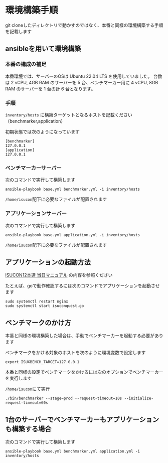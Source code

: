 # 環境構築手順

git cloneしたディレクトリで動かすのではなく、本番と同様の環境構築する手順を記載します

## ansibleを用いて環境構築

### 本番の構成の補足

本番環境では、サーバーのOSは Ubuntu 22.04 LTS を使用していました。
台数は 2 vCPU, 4GB RAM のサーバーを 5 台、ベンチマーカー用に 4 vCPU, 8GB RAM のサーバーを 1 台の計 6 台となります。

### 手順
`inventory/hosts` に構築ターゲットとなるホストを記載ください（benchmarker,application）

初期状態では次のようになっています

```
[benchmarker]
127.0.0.1
[application]
127.0.0.1
```

### ベンチマーカーサーバー
次のコマンドで実行して構築します

```
ansible-playbook base.yml benchmarker.yml -i inventory/hosts
```
`/home/isucon`配下に必要なファイルが配置されます


### アプリケーションサーバー
次のコマンドで実行して構築します

```
ansible-playbook base.yml application.yml -i inventory/hosts
```

`/home/isucon`配下に必要なファイルが配置されます

## アプリケーションの起動方法

[ISUCON12本選 当日マニュアル](https://gist.github.com/shirai-suguru/770d30d16688a07ba78e0a188cd99f9f)
の内容を参照ください

たとえば、goで動作確認するには次のコマンドでアプリケーションを起動させます

```
sudo systemctl restart nginx
sudo systemctl start isuconquest.go
```

## ベンチマークのかけ方
本番と同様の環境構築した場合は、手動でベンチマーカーを起動する必要があります

ベンチマークをかける対象のホストを次のように環境変数で設定します

```
export ISUXBENCH_TARGET=127.0.0.1
```

本番と同様の設定でベンチマークをかけるには次のオプションでベンチマーカーを実行します

`/home/isucon`にて実行

```
./bin/benchmarker --stage=prod --request-timeout=10s --initialize-request-timeout=60s
```

## 1台のサーバーでベンチマーカーもアプリケーションも構築する場合

次のコマンドで実行して構築します

```
ansible-playbook base.yml benchmarker.yml application.yml -i inventory/hosts
```
